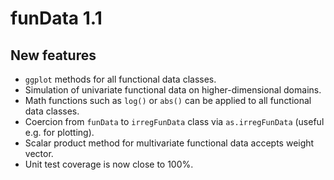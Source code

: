 # funData 1.1

## New features
* `ggplot` methods for all functional data classes.
* Simulation of univariate functional data on higher-dimensional domains.
* Math functions such as `log()` or `abs()` can be applied to all functional data classes.
* Coercion from `funData` to `irregFunData` class via `as.irregFunData` (useful e.g. for plotting).
* Scalar product method for multivariate functional data accepts weight vector.
* Unit test coverage is now close to 100%.
